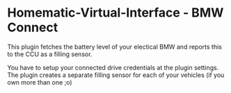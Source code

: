 # Homematic-Virtual-Interface  - BMW Connect

This plugin fetches the battery level of your electical BMW and reports this to the CCU as a filling sensor.

You have to setup your connected drive credentials at the plugin settings.
The plugin creates a separate filling sensor for each of your vehicles (if you own more than one ;o)  